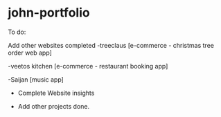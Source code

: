 # john-portfolio


To do:

Add other websites completed
-treeclaus [e-commerce - christmas tree order web app]

-veetos kitchen [e-commerce - restaurant booking app]

-Saijan [music app]

- Complete Website insights

- Add other projects done.
